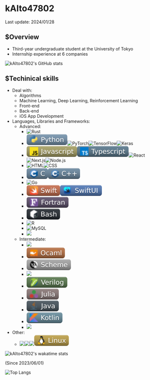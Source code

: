 <!DOCTYPE html><html lang="en"><head><meta charSet="utf-8"/><meta name="viewport" content="width=device-width, initial-scale=1"/><link rel="preload" href="/_next/static/media/c9a5bc6a7c948fb0-s.p.woff2" as="font" crossorigin="" type="font/woff2"/><link rel="preload" href="/_next/static/media/5436164e6b2d4e5d-s.p.woff2" as="font" crossorigin="" type="font/woff2"/><link rel="preload" href="/_next/static/media/ad1715a5ea03ce0e-s.p.woff2" as="font" crossorigin="" type="font/woff2"/><link rel="preload" as="image" href="https://github-readme-stats-clone-xln.vercel.app/api/?username=kAIto47802&amp;count_private=true&amp;show_icons=true&amp;include_all_commits=true&amp;rank_icon=github&amp;theme=buefy&amp;border_color=2d20ff&amp;bg_color=88beff61"/><link rel="preload" as="image" href="https://img.shields.io/badge/-Rust-000000.svg?logo=rust&amp;style=plastic"/><link rel="preload" as="image" href="/python_modified.svg"/><link rel="preload" as="image" href="https://img.shields.io/badge/-PyTorch-ad7d74.svg?logo=pytorch&amp;style=plastic"/><link rel="preload" as="image" href="https://img.shields.io/badge/-TensorFlow-af7c54.svg?logo=tensorflow&amp;style=plastic"/><link rel="preload" as="image" href="https://img.shields.io/badge/-Keras-b87c7c.svg?logo=keras&amp;logoColor=d00100&amp;style=plastic"/><link rel="preload" as="image" href="/js_modified.svg"/><link rel="preload" as="image" href="/ts_modified.svg"/><link rel="preload" as="image" href="https://img.shields.io/badge/-React-619dad.svg?logo=react&amp;style=plastic"/><link rel="preload" as="image" href="https://img.shields.io/badge/-Next.js-000000.svg?logo=next.js&amp;style=plastic"/><link rel="stylesheet" href="/_next/static/css/0f3e7a43b24136fe.css" crossorigin="" data-precedence="next"/><link rel="stylesheet" href="/_next/static/css/6a704b4a6bc5fbaa.css" crossorigin="" data-precedence="next"/><link rel="stylesheet" href="/_next/static/css/ae72fdb89a5d9516.css" crossorigin="" data-precedence="next"/><link rel="preload" as="script" fetchPriority="low" href="/_next/static/chunks/webpack-966128054d32900b.js" crossorigin=""/><script src="/_next/static/chunks/fd9d1056-54882f75df51dd66.js" async="" crossorigin=""></script><script src="/_next/static/chunks/69-caf3f870814a034f.js" async="" crossorigin=""></script><script src="/_next/static/chunks/main-app-e574274b0ff1e03c.js" async="" crossorigin=""></script><script src="/_next/static/chunks/300-74c92404152884aa.js" async=""></script><script src="/_next/static/chunks/app/page-e052a1ded1334865.js" async=""></script><link rel="preload" as="image" href="https://img.shields.io/badge/-Node.js-587058.svg?logo=node.js&amp;style=plastic"/><link rel="preload" as="image" href="https://img.shields.io/badge/-Html-a35944.svg?logo=html5&amp;style=plastic"/><link rel="preload" as="image" href="https://img.shields.io/badge/-CSS-1572B6.svg?logo=css3&amp;style=plastic"/><link rel="preload" as="image" href="/c_modified.svg"/><link rel="preload" as="image" href="/cpp_modified.svg"/><link rel="preload" as="image" href="https://img.shields.io/badge/-Go-618b97.svg?logo=go&amp;style=plastic"/><link rel="preload" as="image" href="/swift_modified.svg"/><link rel="preload" as="image" href="/swiftui_modified.svg"/><link rel="preload" as="image" href="/fortran_modified.svg"/><link rel="preload" as="image" href="/bash_modified.svg"/><link rel="preload" as="image" href="https://img.shields.io/badge/-R-276DC3.svg?logo=r&amp;style=plastic"/><link rel="preload" as="image" href="https://img.shields.io/badge/-MySQL-90a5b6.svg?logo=mysql&amp;style=plastic"/><link rel="preload" as="image" href="https://img.shields.io/badge/-GraphQL-E10098.svg?logo=graphql&amp;style=plastic"/><link rel="preload" as="image" href="https://img.shields.io/badge/-Haskell-5D4F85.svg?logo=haskell&amp;style=plastic"/><link rel="preload" as="image" href="/ocaml_modified.svg"/><link rel="preload" as="image" href="/Scheme_modified.svg"/><link rel="preload" as="image" href="https://img.shields.io/badge/-RISC--V-253272.svg?logo=RISC-V&amp;style=plastic"/><link rel="preload" as="image" href="/verilog_modified.svg"/><link rel="preload" as="image" href="/julia_modified.svg"/><link rel="preload" as="image" href="/java_modified.svg"/><link rel="preload" as="image" href="/kotlin_modified.svg"/><link rel="preload" as="image" href="https://img.shields.io/badge/-Unity-000000.svg?logo=unity&amp;style=plastic"/><link rel="preload" as="image" href="https://img.shields.io/badge/-Git-a7594a.svg?logo=git&amp;style=plastic"/><link rel="preload" as="image" href="https://img.shields.io/badge/-Github-181717.svg?logo=github&amp;style=plastic"/><link rel="preload" as="image" href="https://img.shields.io/badge/-Docker-317aa0.svg?logo=docker&amp;style=plastic"/><link rel="preload" as="image" href="/linux_modified.svg"/><link rel="preload" as="image" href="https://github-readme-stats.vercel.app/api/wakatime?username=kAIto47802&amp;layout=compact&amp;theme=transparent&amp;title_color=3660d2&amp;bg_color=ffc5a0a9&amp;border_color=f1371ae8"/><link rel="preload" as="image" href="https://github-readme-stats-clone-xln.vercel.app/api/top-langs/?username=kAIto47802&amp;layout=compact&amp;count_private=true&amp;langs_count=10&amp;theme=transparent&amp;bg_color=c5e0fff7&amp;border_color=1111cdb5&amp;title_color=141eb3f5&amp;text_color=d562cbf2"/><title>Create Next App</title><meta name="description" content="Generated by create next app"/><meta name="next-size-adjust"/><script src="/_next/static/chunks/polyfills-c67a75d1b6f99dc8.js" crossorigin="" noModule=""></script></head><body class="__className_e66fe9"><main class="__className_f78e41 page_mainLight__EmhuZ"><div class="styles_particles__lBZvU" id="tsparticles"><canvas class="canvasStyle_particleCanvas__hlGmd" style="width:100%;height:100%"></canvas></div><h1 class="styles_heading1__ECi45" data-en="Profile">kAIto47802</h1><p class="page_lastUpdate__lYbVU">Last update: 2024/01/28</p><h2 class="page_head2__SYtug __className_8cdd21">$Overview</h2><ul class="page_list1__E5dbI"><li>Third-year undergraduate student at the University of Tokyo</li><li>Internship experience at 6 companies</li></ul><img src="https://github-readme-stats-clone-xln.vercel.app/api/?username=kAIto47802&amp;count_private=true&amp;show_icons=true&amp;include_all_commits=true&amp;rank_icon=github&amp;theme=buefy&amp;border_color=2d20ff&amp;bg_color=88beff61" alt="kAIto47802&#x27;s GitHub stats" class="page_badge__s34Is"/><h2 class="page_head2__SYtug __className_8cdd21">$Techinical skills</h2><ul class="page_list2__q5q23 page_techList__TLVTC page_list2Light__ifooq"><li><span class="page_techTitle__kXcw2">Deal with:</span><ul class="page_list1__E5dbI page_listFlex1__uEZ7y"><li>Algorithms</li><li>Machine Learning, Deep Learning, Reinforcement Learning</li><li>Front-end</li><li>Back-end</li><li>iOS App Development</li></ul></li><li><span class="page_techTitle__kXcw2">Languages, Libraries and Frameworks:</span><ul class="page_list3__PV9RY page_lang__mdv71"><li>Advanced:<ul class="page_list1__E5dbI page_listFlex__arINC"><li><img src="https://img.shields.io/badge/-Rust-000000.svg?logo=rust&amp;style=plastic" alt="Rust"/></li><li><img src="/python_modified.svg" alt="Python"/><img src="https://img.shields.io/badge/-PyTorch-ad7d74.svg?logo=pytorch&amp;style=plastic" alt="PyTorch"/><img src="https://img.shields.io/badge/-TensorFlow-af7c54.svg?logo=tensorflow&amp;style=plastic" alt="TensorFlow"/><img src="https://img.shields.io/badge/-Keras-b87c7c.svg?logo=keras&amp;logoColor=d00100&amp;style=plastic" alt="Keras"/></li><li><img src="/js_modified.svg" alt="JavaScript"/><img src="/ts_modified.svg" alt="TypeScript"/><img src="https://img.shields.io/badge/-React-619dad.svg?logo=react&amp;style=plastic" alt="React"/><img src="https://img.shields.io/badge/-Next.js-000000.svg?logo=next.js&amp;style=plastic" alt="Next.js"/><img src="https://img.shields.io/badge/-Node.js-587058.svg?logo=node.js&amp;style=plastic" alt="Node.js"/></li><li><img src="https://img.shields.io/badge/-Html-a35944.svg?logo=html5&amp;style=plastic" alt="HTML"/><img src="https://img.shields.io/badge/-CSS-1572B6.svg?logo=css3&amp;style=plastic" alt="CSS"/></li><li><img src="/c_modified.svg" alt="C"/><img src="/cpp_modified.svg" alt="C++"/></li><li><img src="https://img.shields.io/badge/-Go-618b97.svg?logo=go&amp;style=plastic" alt="Go"/></li><li><img src="/swift_modified.svg" alt="Swift"/><img src="/swiftui_modified.svg" alt="SwiftUI"/></li><li><img src="/fortran_modified.svg" alt="Fortran"/></li><li><img src="/bash_modified.svg" alt="bash"/></li><li><img src="https://img.shields.io/badge/-R-276DC3.svg?logo=r&amp;style=plastic" alt="R"/></li><li><img src="https://img.shields.io/badge/-MySQL-90a5b6.svg?logo=mysql&amp;style=plastic" alt="MySQL"/></li><li><img src="https://img.shields.io/badge/-GraphQL-E10098.svg?logo=graphql&amp;style=plastic"/></li></ul></li><li>Intermediate:<ul class="page_list1__E5dbI page_listFlex__arINC"><li><img src="https://img.shields.io/badge/-Haskell-5D4F85.svg?logo=haskell&amp;style=plastic"/></li><li><img src="/ocaml_modified.svg"/></li><li><img src="/Scheme_modified.svg"/></li><li><img src="https://img.shields.io/badge/-RISC--V-253272.svg?logo=RISC-V&amp;style=plastic"/></li><li><img src="/verilog_modified.svg"/></li><li><img src="/julia_modified.svg"/></li><li><img src="/java_modified.svg"/></li><li><img src="/kotlin_modified.svg"/></li><li><img src="https://img.shields.io/badge/-Unity-000000.svg?logo=unity&amp;style=plastic"/></li></ul></li></ul></li><li><span class="page_techTitle__kXcw2">Other:</span><ul class="page_list1__E5dbI page_lang__mdv71"><li><img src="https://img.shields.io/badge/-Git-a7594a.svg?logo=git&amp;style=plastic"/><img src="https://img.shields.io/badge/-Github-181717.svg?logo=github&amp;style=plastic"/><img src="https://img.shields.io/badge/-Docker-317aa0.svg?logo=docker&amp;style=plastic"/><img src="/linux_modified.svg"/></li></ul></li></ul><div class="page_skillBox__QfJnb"><div class="page_wakatimeBox__i0ACc"><img src="https://github-readme-stats.vercel.app/api/wakatime?username=kAIto47802&amp;layout=compact&amp;theme=transparent&amp;title_color=3660d2&amp;bg_color=ffc5a0a9&amp;border_color=f1371ae8" alt="kAIto47802&#x27;s wakatime stats" class="page_wakatimeImg__XJtGc"/><p>(Since 2023/06/01)</p></div><img src="https://github-readme-stats-clone-xln.vercel.app/api/top-langs/?username=kAIto47802&amp;layout=compact&amp;count_private=true&amp;langs_count=10&amp;theme=transparent&amp;bg_color=c5e0fff7&amp;border_color=1111cdb5&amp;title_color=141eb3f5&amp;text_color=d562cbf2" alt="Top Langs" class="page_mostUsedLang__xMVIg"/></div></main><script src="/_next/static/chunks/webpack-966128054d32900b.js" crossorigin="" async=""></script><script>(self.__next_f=self.__next_f||[]).push([0]);self.__next_f.push([2,null])</script><script>self.__next_f.push([1,"1:HL[\"/_next/static/media/c9a5bc6a7c948fb0-s.p.woff2\",\"font\",{\"crossOrigin\":\"\",\"type\":\"font/woff2\"}]\n2:HL[\"/_next/static/css/0f3e7a43b24136fe.css\",\"style\",{\"crossOrigin\":\"\"}]\n0:\"$L3\"\n"])</script><script>self.__next_f.push([1,"4:HL[\"/_next/static/media/5436164e6b2d4e5d-s.p.woff2\",\"font\",{\"crossOrigin\":\"\",\"type\":\"font/woff2\"}]\n5:HL[\"/_next/static/media/ad1715a5ea03ce0e-s.p.woff2\",\"font\",{\"crossOrigin\":\"\",\"type\":\"font/woff2\"}]\n6:HL[\"/_next/static/css/6a704b4a6bc5fbaa.css\",\"style\",{\"crossOrigin\":\"\"}]\n7:HL[\"/_next/static/css/ae72fdb89a5d9516.css\",\"style\",{\"crossOrigin\":\"\"}]\n"])</script><script>self.__next_f.push([1,"8:I[7690,[],\"\"]\na:I[7831,[],\"\"]\nb:I[6003,[\"300\",\"static/chunks/300-74c92404152884aa.js\",\"931\",\"static/chunks/app/page-e052a1ded1334865.js\"],\"\"]\nc:I[5613,[],\"\"]\nd:I[1778,[],\"\"]\nf:I[8955,[],\"\"]\n10:[]\n"])</script><script>self.__next_f.push([1,"3:[[[\"$\",\"link\",\"0\",{\"rel\":\"stylesheet\",\"href\":\"/_next/static/css/0f3e7a43b24136fe.css\",\"precedence\":\"next\",\"crossOrigin\":\"\"}]],[\"$\",\"$L8\",null,{\"buildId\":\"f62jh1SOL7MjcjFCLDPcA\",\"assetPrefix\":\"\",\"initialCanonicalUrl\":\"/\",\"initialTree\":[\"\",{\"children\":[\"__PAGE__\",{}]},\"$undefined\",\"$undefined\",true],\"initialSeedData\":[\"\",{\"children\":[\"__PAGE__\",{},[\"$L9\",[\"$\",\"$La\",null,{\"propsForComponent\":{\"params\":{}},\"Component\":\"$b\",\"isStaticGeneration\":true}],null]]},[null,[\"$\",\"html\",null,{\"lang\":\"en\",\"children\":[\"$\",\"body\",null,{\"className\":\"__className_e66fe9\",\"children\":[\"$\",\"$Lc\",null,{\"parallelRouterKey\":\"children\",\"segmentPath\":[\"children\"],\"loading\":\"$undefined\",\"loadingStyles\":\"$undefined\",\"loadingScripts\":\"$undefined\",\"hasLoading\":false,\"error\":\"$undefined\",\"errorStyles\":\"$undefined\",\"errorScripts\":\"$undefined\",\"template\":[\"$\",\"$Ld\",null,{}],\"templateStyles\":\"$undefined\",\"templateScripts\":\"$undefined\",\"notFound\":[[\"$\",\"title\",null,{\"children\":\"404: This page could not be found.\"}],[\"$\",\"div\",null,{\"style\":{\"fontFamily\":\"system-ui,\\\"Segoe UI\\\",Roboto,Helvetica,Arial,sans-serif,\\\"Apple Color Emoji\\\",\\\"Segoe UI Emoji\\\"\",\"height\":\"100vh\",\"textAlign\":\"center\",\"display\":\"flex\",\"flexDirection\":\"column\",\"alignItems\":\"center\",\"justifyContent\":\"center\"},\"children\":[\"$\",\"div\",null,{\"children\":[[\"$\",\"style\",null,{\"dangerouslySetInnerHTML\":{\"__html\":\"body{color:#000;background:#fff;margin:0}.next-error-h1{border-right:1px solid rgba(0,0,0,.3)}@media (prefers-color-scheme:dark){body{color:#fff;background:#000}.next-error-h1{border-right:1px solid rgba(255,255,255,.3)}}\"}}],[\"$\",\"h1\",null,{\"className\":\"next-error-h1\",\"style\":{\"display\":\"inline-block\",\"margin\":\"0 20px 0 0\",\"padding\":\"0 23px 0 0\",\"fontSize\":24,\"fontWeight\":500,\"verticalAlign\":\"top\",\"lineHeight\":\"49px\"},\"children\":\"404\"}],[\"$\",\"div\",null,{\"style\":{\"display\":\"inline-block\"},\"children\":[\"$\",\"h2\",null,{\"style\":{\"fontSize\":14,\"fontWeight\":400,\"lineHeight\":\"49px\",\"margin\":0},\"children\":\"This page could not be found.\"}]}]]}]}]],\"notFoundStyles\":[],\"styles\":[[\"$\",\"link\",\"0\",{\"rel\":\"stylesheet\",\"href\":\"/_next/static/css/6a704b4a6bc5fbaa.css\",\"precedence\":\"next\",\"crossOrigin\":\"\"}],[\"$\",\"link\",\"1\",{\"rel\":\"stylesheet\",\"href\":\"/_next/static/css/ae72fdb89a5d9516.css\",\"precedence\":\"next\",\"crossOrigin\":\"\"}]]}]}]}],null]],\"initialHead\":[false,\"$Le\"],\"globalErrorComponent\":\"$f\",\"missingSlots\":\"$W10\"}]]\n"])</script><script>self.__next_f.push([1,"e:[[\"$\",\"meta\",\"0\",{\"name\":\"viewport\",\"content\":\"width=device-width, initial-scale=1\"}],[\"$\",\"meta\",\"1\",{\"charSet\":\"utf-8\"}],[\"$\",\"title\",\"2\",{\"children\":\"Create Next App\"}],[\"$\",\"meta\",\"3\",{\"name\":\"description\",\"content\":\"Generated by create next app\"}],[\"$\",\"meta\",\"4\",{\"name\":\"next-size-adjust\"}]]\n9:null\n"])</script><script>self.__next_f.push([1,""])</script></body></html>